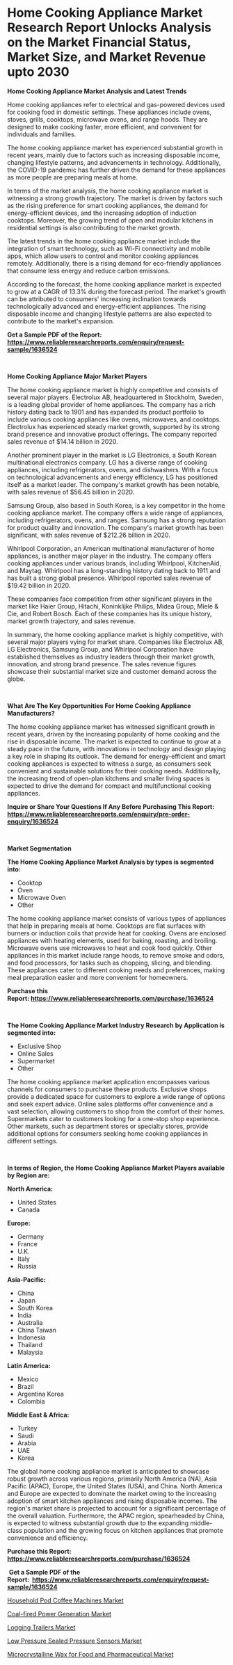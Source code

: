 <p><h1>Home Cooking Appliance Market Research Report Unlocks Analysis on the Market Financial Status, Market Size, and Market Revenue upto 2030</h1></p><p><strong>Home Cooking Appliance Market Analysis and Latest Trends</strong></p>
<p><p>Home cooking appliances refer to electrical and gas-powered devices used for cooking food in domestic settings. These appliances include ovens, stoves, grills, cooktops, microwave ovens, and range hoods. They are designed to make cooking faster, more efficient, and convenient for individuals and families.</p><p>The home cooking appliance market has experienced substantial growth in recent years, mainly due to factors such as increasing disposable income, changing lifestyle patterns, and advancements in technology. Additionally, the COVID-19 pandemic has further driven the demand for these appliances as more people are preparing meals at home.</p><p>In terms of the market analysis, the home cooking appliance market is witnessing a strong growth trajectory. The market is driven by factors such as the rising preference for smart cooking appliances, the demand for energy-efficient devices, and the increasing adoption of induction cooktops. Moreover, the growing trend of open and modular kitchens in residential settings is also contributing to the market growth.</p><p>The latest trends in the home cooking appliance market include the integration of smart technology, such as Wi-Fi connectivity and mobile apps, which allow users to control and monitor cooking appliances remotely. Additionally, there is a rising demand for eco-friendly appliances that consume less energy and reduce carbon emissions.</p><p>According to the forecast, the home cooking appliance market is expected to grow at a CAGR of 13.3% during the forecast period. The market's growth can be attributed to consumers' increasing inclination towards technologically advanced and energy-efficient appliances. The rising disposable income and changing lifestyle patterns are also expected to contribute to the market's expansion.</p></p>
<p><strong>Get a Sample PDF of the Report:&nbsp; <a href="https://www.reliableresearchreports.com/enquiry/request-sample/1636524">https://www.reliableresearchreports.com/enquiry/request-sample/1636524</a></strong></p>
<p>&nbsp;</p>
<p><strong>Home Cooking Appliance Major Market Players</strong></p>
<p><p>The home cooking appliance market is highly competitive and consists of several major players. Electrolux AB, headquartered in Stockholm, Sweden, is a leading global provider of home appliances. The company has a rich history dating back to 1901 and has expanded its product portfolio to include various cooking appliances like ovens, microwaves, and cooktops. Electrolux has experienced steady market growth, supported by its strong brand presence and innovative product offerings. The company reported sales revenue of $14.14 billion in 2020.</p><p>Another prominent player in the market is LG Electronics, a South Korean multinational electronics company. LG has a diverse range of cooking appliances, including refrigerators, ovens, and dishwashers. With a focus on technological advancements and energy efficiency, LG has positioned itself as a market leader. The company's market growth has been notable, with sales revenue of $56.45 billion in 2020.</p><p>Samsung Group, also based in South Korea, is a key competitor in the home cooking appliance market. The company offers a wide range of appliances, including refrigerators, ovens, and ranges. Samsung has a strong reputation for product quality and innovation. The company's market growth has been significant, with sales revenue of $212.26 billion in 2020.</p><p>Whirlpool Corporation, an American multinational manufacturer of home appliances, is another major player in the industry. The company offers cooking appliances under various brands, including Whirlpool, KitchenAid, and Maytag. Whirlpool has a long-standing history dating back to 1911 and has built a strong global presence. Whirlpool reported sales revenue of $19.42 billion in 2020.</p><p>These companies face competition from other significant players in the market like Haier Group, Hitachi, Koninklijke Philips, Midea Group, Miele & Cie, and Robert Bosch. Each of these companies has its unique history, market growth trajectory, and sales revenue.</p><p>In summary, the home cooking appliance market is highly competitive, with several major players vying for market share. Companies like Electrolux AB, LG Electronics, Samsung Group, and Whirlpool Corporation have established themselves as industry leaders through their market growth, innovation, and strong brand presence. The sales revenue figures showcase their substantial market size and customer demand across the globe.</p></p>
<p>&nbsp;</p>
<p><strong>What Are The Key Opportunities For Home Cooking Appliance Manufacturers?</strong></p>
<p><p>The home cooking appliance market has witnessed significant growth in recent years, driven by the increasing popularity of home cooking and the rise in disposable income. The market is expected to continue to grow at a steady pace in the future, with innovations in technology and design playing a key role in shaping its outlook. The demand for energy-efficient and smart cooking appliances is expected to witness a surge, as consumers seek convenient and sustainable solutions for their cooking needs. Additionally, the increasing trend of open-plan kitchens and smaller living spaces is expected to drive the demand for compact and multifunctional cooking appliances.</p></p>
<p><strong>Inquire or Share Your Questions If Any Before Purchasing This Report: <a href="https://www.reliableresearchreports.com/enquiry/pre-order-enquiry/1636524">https://www.reliableresearchreports.com/enquiry/pre-order-enquiry/1636524</a></strong></p>
<p>&nbsp;</p>
<p><strong>Market Segmentation</strong></p>
<p><strong>The Home Cooking Appliance Market Analysis by types is segmented into:</strong></p>
<p><ul><li>Cooktop</li><li>Oven</li><li>Microwave Oven</li><li>Other</li></ul></p>
<p><p>The home cooking appliance market consists of various types of appliances that help in preparing meals at home. Cooktops are flat surfaces with burners or induction coils that provide heat for cooking. Ovens are enclosed appliances with heating elements, used for baking, roasting, and broiling. Microwave ovens use microwaves to heat and cook food quickly. Other appliances in this market include range hoods, to remove smoke and odors, and food processors, for tasks such as chopping, slicing, and blending. These appliances cater to different cooking needs and preferences, making meal preparation easier and more convenient for homeowners.</p></p>
<p><strong>Purchase this Report:&nbsp;<a href="https://www.reliableresearchreports.com/purchase/1636524">https://www.reliableresearchreports.com/purchase/1636524</a></strong></p>
<p>&nbsp;</p>
<p><strong>The Home Cooking Appliance Market Industry Research by Application is segmented into:</strong></p>
<p><ul><li>Exclusive Shop</li><li>Online Sales</li><li>Supermarket</li><li>Other</li></ul></p>
<p><p>The home cooking appliance market application encompasses various channels for consumers to purchase these products. Exclusive shops provide a dedicated space for customers to explore a wide range of options and seek expert advice. Online sales platforms offer convenience and a vast selection, allowing customers to shop from the comfort of their homes. Supermarkets cater to customers looking for a one-stop shop experience. Other markets, such as department stores or specialty stores, provide additional options for consumers seeking home cooking appliances in different settings.</p></p>
<p>&nbsp;</p>
<p><strong>In terms of Region, the Home Cooking Appliance Market Players available by Region are:</strong></p>
<p>
    <p> <strong> North America: </strong>
        <ul>
            <li>United States</li>
            <li>Canada</li>
        </ul>
        </p> 
    <p> <strong> Europe: </strong>
        <ul>
            <li>Germany</li>
            <li>France</li>
            <li>U.K.</li>
            <li>Italy</li>
            <li>Russia</li>
        </ul>
        </p> 
    <p> <strong> Asia-Pacific: </strong>
        <ul>
            <li>China</li>
            <li>Japan</li>
            <li>South Korea</li>
            <li>India</li>
            <li>Australia</li>
            <li>China Taiwan</li>
            <li>Indonesia</li>
            <li>Thailand</li>
            <li>Malaysia</li>
        </ul>
        </p> 
    <p> <strong> Latin America: </strong>
        <ul>
            <li>Mexico</li>
            <li>Brazil</li>
            <li>Argentina Korea</li>
            <li>Colombia</li>
        </ul>
        </p> 
    <p> <strong> Middle East & Africa: </strong>
        <ul>
            <li>Turkey</li>
            <li>Saudi</li>
            <li>Arabia</li>
            <li>UAE</li>
            <li>Korea</li>
        </ul>
    </p>
    </p>
<p><p>The global home cooking appliance market is anticipated to showcase robust growth across various regions, primarily North America (NA), Asia Pacific (APAC), Europe, the United States (USA), and China. North America and Europe are expected to dominate the market owing to the increasing adoption of smart kitchen appliances and rising disposable incomes. The region's market share is projected to account for a significant percentage of the overall valuation. Furthermore, the APAC region, spearheaded by China, is expected to witness substantial growth due to the expanding middle-class population and the growing focus on kitchen appliances that promote convenience and efficiency.</p></p>
<p><strong>Purchase this Report: <a href="https://www.reliableresearchreports.com/purchase/1636524">https://www.reliableresearchreports.com/purchase/1636524</a></strong></p>
<p>&nbsp;<strong>Get a Sample PDF of the Report:&nbsp;&nbsp;<a href="https://www.reliableresearchreports.com/enquiry/request-sample/1636524">https://www.reliableresearchreports.com/enquiry/request-sample/1636524</a></strong></p>
<p><strong></strong></p>
<p><p><a href="https://www.linkedin.com/pulse/household-pod-coffee-machines-market-research-report-cp99c/">Household Pod Coffee Machines Market</a></p><p><a href="https://medium.com/@torreyjones2023/coal-fired-power-generation-market-size-growth-forecast-2023-2030-db26120805f4">Coal-fired Power Generation Market</a></p><p><a href="https://medium.com/@joanacasper19/decoding-logging-trailers-market-metrics-market-share-trends-and-growth-patterns-7b3c9969a8ad">Logging Trailers Market</a></p><p><a href="https://www.linkedin.com/pulse/low-pressure-sealed-sensors-market-size-share-amp-trends-analysis-0usuf/">Low Pressure Sealed Pressure Sensors Market</a></p><p><a href="https://www.linkedin.com/pulse/decoding-microcrystalline-wax-food-pharmaceutical-market-jozne/">Microcrystalline Wax for Food and Pharmaceutical Market</a></p></p>